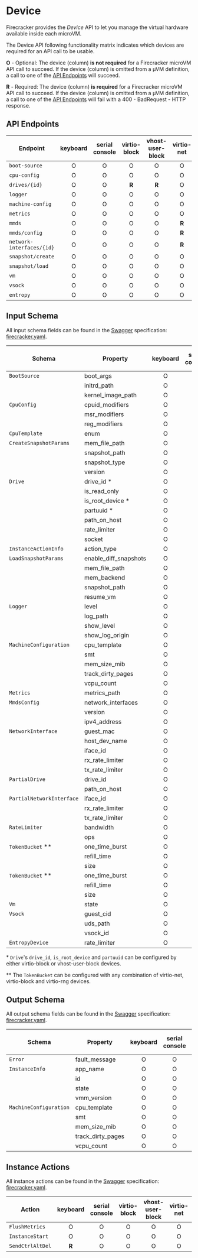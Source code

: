 # Device

Firecracker provides the _Device_ API to let you manage the virtual hardware
available inside each microVM.

The Device API following functionality matrix indicates which devices are
required for an API call to be usable.

**O** - Optional: The device (column) **is not required** for a Firecracker
microVM API call to succeed. If the device (column) is omitted from a μVM
definition, a call to one of the [API Endpoints](#api-endpoints) will succeed.

**R** - Required: The device (column) **is required** for a Firecracker microVM
API call to succeed. If the device (column) is omitted from a μVM definition,
a call to one of the [API Endpoints](#api-endpoints) will fail with a
400 - BadRequest - HTTP response.

## API Endpoints

| Endpoint                  | keyboard | serial console | virtio-block | vhost-user-block | virtio-net | virtio-vsock | virtio-rng |
| ------------------------- | :------: | :------------: | :----------: | :--------------: | :--------: | :----------: | :--------: |
| `boot-source`             |    O     |       O        |      O       |        O         |     O      |      O       |      O     |
| `cpu-config`              |    O     |       O        |      O       |        O         |     O      |      O       |      O     |
| `drives/{id}`             |    O     |       O        |    **R**     |      **R**       |     O      |      O       |      O     |
| `logger`                  |    O     |       O        |      O       |        O         |     O      |      O       |      O     |
| `machine-config`          |    O     |       O        |      O       |        O         |     O      |      O       |      O     |
| `metrics`                 |    O     |       O        |      O       |        O         |     O      |      O       |      O     |
| `mmds`                    |    O     |       O        |      O       |        O         |   **R**    |      O       |      O     |
| `mmds/config`             |    O     |       O        |      O       |        O         |   **R**    |      O       |      O     |
| `network-interfaces/{id}` |    O     |       O        |      O       |        O         |   **R**    |      O       |      O     |
| `snapshot/create`         |    O     |       O        |      O       |        O         |     O      |      O       |      O     |
| `snapshot/load`           |    O     |       O        |      O       |        O         |     O      |      O       |      O     |
| `vm`                      |    O     |       O        |      O       |        O         |     O      |      O       |      O     |
| `vsock`                   |    O     |       O        |      O       |        O         |     O      |      O       |      O     |
| `entropy`                 |    O     |       O        |      O       |        O         |     O      |      O       |    **R**   |

## Input Schema

All input schema fields can be found in the [Swagger](https://swagger.io)
specification: [firecracker.yaml](./../src/api_server/swagger/firecracker.yaml).

| Schema                     | Property              | keyboard | serial console | virtio-block | vhost-user-block |  virtio-net   | virtio-vsock | virtio-rng |
|----------------------------|-----------------------| :------: | :------------: | :----------: | :--------------: | :-----------: | :----------: | :--------: |
| `BootSource`               | boot_args             |    O     |       O        |      O       |        O         |       O       |      O       |      O     |
|                            | initrd_path           |    O     |       O        |      O       |        O         |       O       |      O       |      O     |
|                            | kernel_image_path     |    O     |       O        |      O       |        O         |       O       |      O       |      O     |
| `CpuConfig`                | cpuid_modifiers       |    O     |       O        |      O       |        O         |       O       |      O       |      O     |
|                            | msr_modifiers         |    O     |       O        |      O       |        O         |       O       |      O       |      O     |
|                            | reg_modifiers         |    O     |       O        |      O       |        O         |       O       |      O       |      O     |
| `CpuTemplate`              | enum                  |    O     |       O        |      O       |        O         |       O       |      O       |      O     |
| `CreateSnapshotParams`     | mem_file_path         |    O     |       O        |      O       |        O         |       O       |      O       |      O     |
|                            | snapshot_path         |    O     |       O        |      O       |        O         |       O       |      O       |      O     |
|                            | snapshot_type         |    O     |       O        |      O       |        O         |       O       |      O       |      O     |
|                            | version               |    O     |       O        |      O       |        O         |       O       |      O       |      O     |
| `Drive`                    | drive_id \*           |    O     |       O        |    **R**     |      **R**       |       O       |      O       |      O     |
|                            | is_read_only          |    O     |       O        |    **R**     |        O         |       O       |      O       |      O     |
|                            | is_root_device \*     |    O     |       O        |    **R**     |      **R**       |       O       |      O       |      O     |
|                            | partuuid \*           |    O     |       O        |    **R**     |      **R**       |       O       |      O       |      O     |
|                            | path_on_host          |    O     |       O        |    **R**     |        O         |       O       |      O       |      O     |
|                            | rate_limiter          |    O     |       O        |    **R**     |        O         |       O       |      O       |      O     |
|                            | socket                |    O     |       O        |      O       |      **R**       |       O       |      O       |      O     |
| `InstanceActionInfo`       | action_type           |    O     |       O        |      O       |        O         |       O       |      O       |      O     |
| `LoadSnapshotParams`       | enable_diff_snapshots |    O     |       O        |      O       |        O         |       O       |      O       |      O     |
|                            | mem_file_path         |    O     |       O        |      O       |        O         |       O       |      O       |      O     |
|                            | mem_backend           |    O     |       O        |      O       |        O         |       O       |      O       |      O     |
|                            | snapshot_path         |    O     |       O        |      O       |        O         |       O       |      O       |      O     |
|                            | resume_vm             |    O     |       O        |      O       |        O         |       O       |      O       |      O     |
| `Logger`                   | level                 |    O     |       O        |      O       |        O         |       O       |      O       |      O     |
|                            | log_path              |    O     |       O        |      O       |        O         |       O       |      O       |      O     |
|                            | show_level            |    O     |       O        |      O       |        O         |       O       |      O       |      O     |
|                            | show_log_origin       |    O     |       O        |      O       |        O         |       O       |      O       |      O     |
| `MachineConfiguration`     | cpu_template          |    O     |       O        |      O       |        O         |       O       |      O       |      O     |
|                            | smt                   |    O     |       O        |      O       |        O         |       O       |      O       |      O     |
|                            | mem_size_mib          |    O     |       O        |      O       |        O         |       O       |      O       |      O     |
|                            | track_dirty_pages     |    O     |       O        |      O       |        O         |       O       |      O       |      O     |
|                            | vcpu_count            |    O     |       O        |      O       |        O         |       O       |      O       |      O     |
| `Metrics`                  | metrics_path          |    O     |       O        |      O       |        O         |       O       |      O       |      O     |
| `MmdsConfig`               | network_interfaces    |    O     |       O        |      O       |        O         |     **R**     |      O       |      O     |
|                            | version               |    O     |       O        |      O       |        O         |     **R**     |      O       |      O     |
|                            | ipv4_address          |    O     |       O        |      O       |        O         |     **R**     |      O       |      O     |
| `NetworkInterface`         | guest_mac             |    O     |       O        |      O       |        O         |     **R**     |      O       |      O     |
|                            | host_dev_name         |    O     |       O        |      O       |        O         |     **R**     |      O       |      O     |
|                            | iface_id              |    O     |       O        |      O       |        O         |     **R**     |      O       |      O     |
|                            | rx_rate_limiter       |    O     |       O        |      O       |        O         |     **R**     |      O       |      O     |
|                            | tx_rate_limiter       |    O     |       O        |      O       |        O         |     **R**     |      O       |      O     |
| `PartialDrive`             | drive_id              |    O     |       O        |    **R**     |        O         |       O       |      O       |      O     |
|                            | path_on_host          |    O     |       O        |    **R**     |        O         |       O       |      O       |      O     |
| `PartialNetworkInterface`  | iface_id              |    O     |       O        |      O       |        O         |     **R**     |      O       |      O     |
|                            | rx_rate_limiter       |    O     |       O        |      O       |        O         |     **R**     |      O       |      O     |
|                            | tx_rate_limiter       |    O     |       O        |      O       |        O         |     **R**     |      O       |      O     |
| `RateLimiter`              | bandwidth             |    O     |       O        |      O       |        O         |     **R**     |      O       |      O     |
|                            | ops                   |    O     |       O        |    **R**     |        O         |       O       |      O       |      O     |
| `TokenBucket` \*\*         | one_time_burst        |    O     |       O        |    **R**     |        O         |       O       |      O       |      O     |
|                            | refill_time           |    O     |       O        |    **R**     |        O         |       O       |      O       |      O     |
|                            | size                  |    O     |       O        |    **R**     |        O         |       O       |      O       |      O     |
| `TokenBucket` \*\*         | one_time_burst        |    O     |       O        |      O       |        O         |     **R**     |      O       |      O     |
|                            | refill_time           |    O     |       O        |      O       |        O         |     **R**     |      O       |      O     |
|                            | size                  |    O     |       O        |      O       |        O         |     **R**     |      O       |      O     |
| `Vm`                       | state                 |    O     |       O        |      O       |        O         |       O       |      O       |      O     |
| `Vsock`                    | guest_cid             |    O     |       O        |      O       |        O         |       O       |    **R**     |      O     |
|                            | uds_path              |    O     |       O        |      O       |        O         |       O       |    **R**     |      O     |
|                            | vsock_id              |    O     |       O        |      O       |        O         |       O       |    **R**     |      O     |
| `EntropyDevice`            | rate_limiter          |    O     |       O        |      O       |        O         |       O       |      O       |    **R**   |

\* `Drive`'s `drive_id`, `is_root_device` and `partuuid` can be configured
by either virtio-block or vhost-user-block devices.

\*\* The `TokenBucket` can be configured with any combination of
virtio-net, virtio-block and virtio-rng devices.

## Output Schema

All output schema fields can be found in the [Swagger](https://swagger.io)
specification: [firecracker.yaml](./../src/api_server/swagger/firecracker.yaml).

| Schema                 | Property          | keyboard | serial console | virtio-block | vhost-user-block | virtio-net | virtio-vsock |
| ---------------------- | ----------------- | :------: | :------------: | :----------: | :--------------: | :--------: | :----------: |
| `Error`                | fault_message     |    O     |       O        |      O       |        O         |     O      |      O       |
| `InstanceInfo`         | app_name          |    O     |       O        |      O       |        O         |     O      |      O       |
|                        | id                |    O     |       O        |      O       |        O         |     O      |      O       |
|                        | state             |    O     |       O        |      O       |        O         |     O      |      O       |
|                        | vmm_version       |    O     |       O        |      O       |        O         |     O      |      O       |
| `MachineConfiguration` | cpu_template      |    O     |       O        |      O       |        O         |     O      |      O       |
|                        | smt               |    O     |       O        |      O       |        O         |     O      |      O       |
|                        | mem_size_mib      |    O     |       O        |      O       |        O         |     O      |      O       |
|                        | track_dirty_pages |    O     |       O        |      O       |        O         |     O      |      O       |
|                        | vcpu_count        |    O     |       O        |      O       |        O         |     O      |      O       |

## Instance Actions

All instance actions can be found in the [Swagger](https://swagger.io)
specification: [firecracker.yaml](./../src/api_server/swagger/firecracker.yaml).

| Action           | keyboard | serial console | virtio-block | vhost-user-block | virtio-net | virtio-vsock |
| ---------------- | :------: | :------------: | :----------: | :--------------: | :--------: | :----------: |
| `FlushMetrics`   |    O     |       O        |      O       |        O         |     O      |      O       |
| `InstanceStart`  |    O     |       O        |      O       |        O         |     O      |      O       |
| `SendCtrlAltDel` |  **R**   |       O        |      O       |        O         |     O      |      O       |
